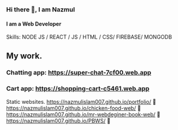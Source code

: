 ### Hi there 👋, I am Nazmul
#### I am a Web Developer

Skills: NODE JS / REACT / JS / HTML / CSS/ FIREBASE/ MONGODB 

## My work.
### Chatting app: https://super-chat-7cf00.web.app
### Cart app: https://shopping-cart-c5461.web.app
Static websites.
https://nazmulislam007.github.io/portfolio/  👋
https://nazmulislam007.github.io/chicken-food-web/   👋
https://nazmulislam007.github.io/mr-webdeginer-book-web/   👋
https://nazmulislam007.github.io/PBWS/   👋

